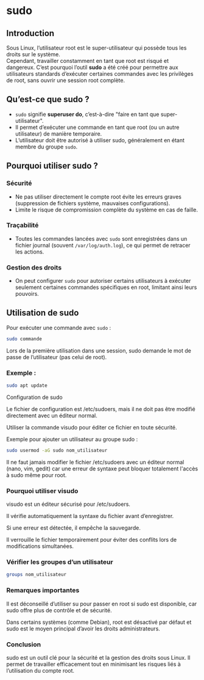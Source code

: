 # sudo

## Introduction

Sous Linux, l’utilisateur root est le super-utilisateur qui possède tous les droits sur le système.  
Cependant, travailler constamment en tant que root est risqué et dangereux. C’est pourquoi l’outil **sudo** a été créé pour permettre aux utilisateurs standards d’exécuter certaines commandes avec les privilèges de root, sans ouvrir une session root complète.

## Qu’est-ce que sudo ?

- `sudo` signifie **superuser do**, c’est-à-dire "faire en tant que super-utilisateur".
- Il permet d’exécuter une commande en tant que root (ou un autre utilisateur) de manière temporaire.
- L’utilisateur doit être autorisé à utiliser sudo, généralement en étant membre du groupe `sudo`.

## Pourquoi utiliser sudo ?

### Sécurité
- Ne pas utiliser directement le compte root évite les erreurs graves (suppression de fichiers système, mauvaises configurations).
- Limite le risque de compromission complète du système en cas de faille.

### Traçabilité
- Toutes les commandes lancées avec `sudo` sont enregistrées dans un fichier journal (souvent `/var/log/auth.log`), ce qui permet de retracer les actions.

### Gestion des droits
- On peut configurer `sudo` pour autoriser certains utilisateurs à exécuter seulement certaines commandes spécifiques en root, limitant ainsi leurs pouvoirs.

## Utilisation de sudo

Pour exécuter une commande avec `sudo` :

```bash
sudo commande
```
Lors de la première utilisation dans une session, sudo demande le mot de passe de l’utilisateur (pas celui de root).

### Exemple :
```bash
sudo apt update
```
Configuration de sudo

Le fichier de configuration est /etc/sudoers, mais il ne doit pas être modifié directement avec un éditeur normal.

Utiliser la commande visudo pour éditer ce fichier en toute sécurité.

Exemple pour ajouter un utilisateur au groupe sudo :
```bash
sudo usermod -aG sudo nom_utilisateur
```

Il ne faut jamais modifier le fichier /etc/sudoers avec un éditeur normal (nano, vim, gedit) car une erreur de syntaxe peut bloquer totalement l'accès à sudo même pour root.

### Pourquoi utiliser visudo

visudo est un éditeur sécurisé pour /etc/sudoers.

Il vérifie automatiquement la syntaxe du fichier avant d’enregistrer.

Si une erreur est détectée, il empêche la sauvegarde.

Il verrouille le fichier temporairement pour éviter des conflits lors de modifications simultanées.

### Vérifier les groupes d’un utilisateur

```bash
groups nom_utilisateur
```

### Remarques importantes

Il est déconseillé d’utiliser su pour passer en root si sudo est disponible, car sudo offre plus de contrôle et de sécurité.

Dans certains systèmes (comme Debian), root est désactivé par défaut et sudo est le moyen principal d’avoir les droits administrateurs.

### Conclusion

sudo est un outil clé pour la sécurité et la gestion des droits sous Linux.
Il permet de travailler efficacement tout en minimisant les risques liés à l’utilisation du compte root.